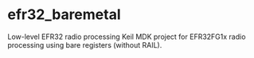 # efr32_baremetal
Low-level EFR32 radio processing
Keil MDK project for EFR32FG1x radio processing using bare registers (without RAIL).
